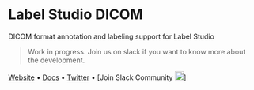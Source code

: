 # Label Studio DICOM

DICOM format annotation and labeling support for Label Studio

> Work in progress. Join us on slack if you want to know more about the development.

[Website](https://labelstud.io/) • [Docs](https://labelstud.io/docs) • [Twitter](https://twitter.com/heartexlabs) • [Join Slack Community <img src="https://go.heartex.net/docs/images/slack-mini.png" width="18px"/>]
